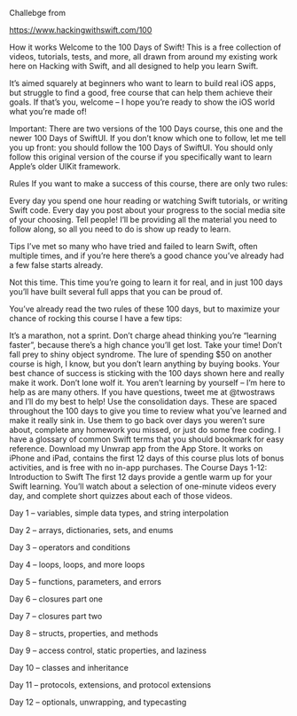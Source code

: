 Challebge from 

https://www.hackingwithswift.com/100



How it works
Welcome to the 100 Days of Swift! This is a free collection of videos, tutorials, tests, and more, all drawn from around my existing work here on Hacking with Swift, and all designed to help you learn Swift.

It’s aimed squarely at beginners who want to learn to build real iOS apps, but struggle to find a good, free course that can help them achieve their goals. If that’s you, welcome – I hope you’re ready to show the iOS world what you’re made of!

Important: There are two versions of the 100 Days course, this one and the newer 100 Days of SwiftUI. If you don’t know which one to follow, let me tell you up front: you should follow the 100 Days of SwiftUI. You should only follow this original version of the course if you specifically want to learn Apple’s older UIKit framework.

 

Rules
If you want to make a success of this course, there are only two rules:

Every day you spend one hour reading or watching Swift tutorials, or writing Swift code.
Every day you post about your progress to the social media site of your choosing. Tell people!
I’ll be providing all the material you need to follow along, so all you need to do is show up ready to learn.

 

Tips
I’ve met so many who have tried and failed to learn Swift, often multiple times, and if you’re here there’s a good chance you’ve already had a few false starts already.

Not this time. This time you’re going to learn it for real, and in just 100 days you’ll have built several full apps that you can be proud of.

You’ve already read the two rules of these 100 days, but to maximize your chance of rocking this course I have a few tips:

It’s a marathon, not a sprint. Don’t charge ahead thinking you’re “learning faster”, because there’s a high chance you’ll get lost. Take your time!
Don’t fall prey to shiny object syndrome. The lure of spending $50 on another course is high, I know, but you don’t learn anything by buying books. Your best chance of success is sticking with the 100 days shown here and really make it work.
Don’t lone wolf it. You aren’t learning by yourself – I’m here to help as are many others. If you have questions, tweet me at @twostraws and I’ll do my best to help!
Use the consolidation days. These are spaced throughout the 100 days to give you time to review what you’ve learned and make it really sink in. Use them to go back over days you weren’t sure about, complete any homework you missed, or just do some free coding.
I have a glossary of common Swift terms that you should bookmark for easy reference.
Download my Unwrap app from the App Store. It works on iPhone and iPad, contains the first 12 days of this course plus lots of bonus activities, and is free with no in-app purchases.
The Course
Days 1-12: Introduction to Swift
The first 12 days provide a gentle warm up for your Swift learning. You’ll watch about a selection of one-minute videos every day, and complete short quizzes about each of those videos.

Day 1 – variables, simple data types, and string interpolation 

Day 2 – arrays, dictionaries, sets, and enums

Day 3 – operators and conditions

Day 4 – loops, loops, and more loops

Day 5 – functions, parameters, and errors

Day 6 – closures part one

Day 7 – closures part two

Day 8 – structs, properties, and methods

Day 9 – access control, static properties, and laziness

Day 10 – classes and inheritance

Day 11 – protocols, extensions, and protocol extensions

Day 12 – optionals, unwrapping, and typecasting

